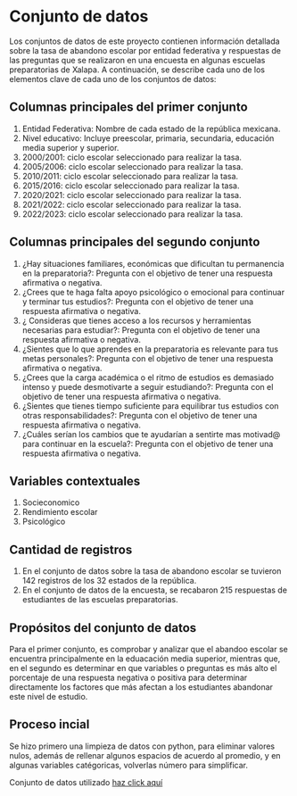 # Conjunto de datos
Los conjuntos de datos de este proyecto contienen información detallada sobre la tasa de abandono escolar por entidad federativa y respuestas de las preguntas que se realizaron en una encuesta en algunas escuelas preparatorias de Xalapa. A continuación, se describe cada uno de los elementos clave de cada uno de los conjuntos de datos:
## Columnas principales del primer conjunto
1. Entidad Federativa: Nombre de cada estado de la república mexicana.
2. Nivel educativo: Incluye preescolar, primaria, secundaria, educación media superior y superior.
3. 2000/2001: ciclo escolar seleccionado para realizar la tasa.
4. 2005/2006: ciclo escolar seleccionado para realizar la tasa.
6. 2010/2011: ciclo escolar seleccionado para realizar la tasa.
7. 2015/2016: ciclo escolar seleccionado para realizar la tasa.
8. 2020/2021: ciclo escolar seleccionado para realizar la tasa.
9. 2021/2022: ciclo escolar seleccionado para realizar la tasa.
10. 2022/2023: ciclo escolar seleccionado para realizar la tasa.
## Columnas principales del segundo conjunto
1. ¿Hay situaciones familiares, económicas que dificultan tu permanencia en la preparatoria?: Pregunta con el objetivo de tener una respuesta afirmativa o negativa.
2. ¿Crees que te haga falta apoyo psicológico o emocional para continuar y terminar tus estudios?: Pregunta con el objetivo de tener una respuesta afirmativa o negativa.
3. ¿ Consideras que tienes acceso a los recursos y herramientas necesarias para estudiar?: Pregunta con el objetivo de tener una respuesta afirmativa o negativa.
4. ¿Sientes que lo que aprendes en la preparatoria es relevante para tus metas personales?: Pregunta con el objetivo de tener una respuesta afirmativa o negativa.
5. ¿Crees que la carga académica o el ritmo de estudios es demasiado intenso y puede desmotivarte a seguir estudiando?: Pregunta con el objetivo de tener una respuesta afirmativa o negativa.
6. ¿Sientes que tienes tiempo suficiente para equilibrar tus estudios con otras responsabilidades?: Pregunta con el objetivo de tener una respuesta afirmativa o negativa.
7. ¿Cuáles serían los cambios que te ayudarían a sentirte mas motivad@ para continuar en la escuela?: Pregunta con el objetivo de tener una respuesta afirmativa o negativa.
## Variables contextuales
1. Socieconomico
2. Rendimiento escolar
3. Psicológico
## Cantidad de registros
1. En el conjunto de datos sobre la tasa de abandono escolar se tuvieron 142 registros de los 32 estados de la república.
2. En el conjunto de datos de la encuesta, se recabaron 215 respuestas de estudiantes de las escuelas preparatorias.
## Propósitos del conjunto de datos
Para el primer conjunto, es comprobar y analizar que el abandoo escolar se encuentra principalmente en la eduacación media superior, mientras que, en el segundo es determinar en que variables o preguntas es más alto el porcentaje de una respuesta negativa o positiva para determinar directamente los factores que más afectan a los estudiantes abandonar este nivel de estudio.
## Proceso incial
Se hizo primero una limpieza de datos con python, para eliminar valores nulos, además de rellenar algunos espacios de acuerdo al promedio, y en algunas variables catégoricas, volverlas número para simplificar.

Conjunto de datos utilizado [haz click aquí](dataset)
